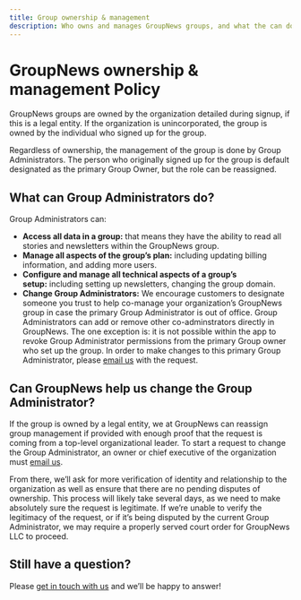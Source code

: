 ```yaml
---
title: Group ownership & management
description: Who owns and manages GroupNews groups, and what the can do.
---
```


# GroupNews ownership & management Policy

GroupNews groups are owned by the organization detailed during signup, if this is a legal entity. If the organization is unincorporated, the group is owned by the individual who signed up for the group.

Regardless of ownership, the management of the group is done by Group Administrators. The person who originally signed up for the group is default designated as the primary Group Owner, but the role can be reassigned.

## What can Group Administrators do?

Group Administrators can:

- **Access all data in a group:** that means they have the ability to read all stories and newsletters within the GroupNews group.
- **Manage all aspects of the group’s plan:** including updating billing information, and adding more users.
- **Configure and manage all technical aspects of a group’s setup:** including setting up newsletters, changing the group domain.
- **Change Group Administrators:** We encourage customers to designate someone you trust to help co-manage your organization’s GroupNews group in case the primary Group Administrator is out of office. Group Administrators can add or remove other co-adminstrators directly in GroupNews. The one exception is: it is not possible within the app to revoke Group Administrator permissions from the primary Group owner who set up the group. In order to make changes to this primary Group Administrator, please [email us](/support) with the request.

## Can GroupNews help us change the Group Administrator?

If the group is owned by a legal entity, we at GroupNews can reassign group management if provided with enough proof that the request is coming from a top-level organizational leader. To start a request to change the Group Administrator, an owner or chief executive of the organization must [email us](/support).

From there, we’ll ask for more verification of identity and relationship to the organization as well as ensure that there are no pending disputes of ownership. This process will likely take several days, as we need to make absolutely sure the request is legitimate.
If we’re unable to verify the legitimacy of the request, or if it’s being disputed by the current Group Administrator, we may require a properly served court order for GroupNews LLC to proceed.

## Still have a question?

Please [get in touch with us](/support) and we’ll be happy to answer!
